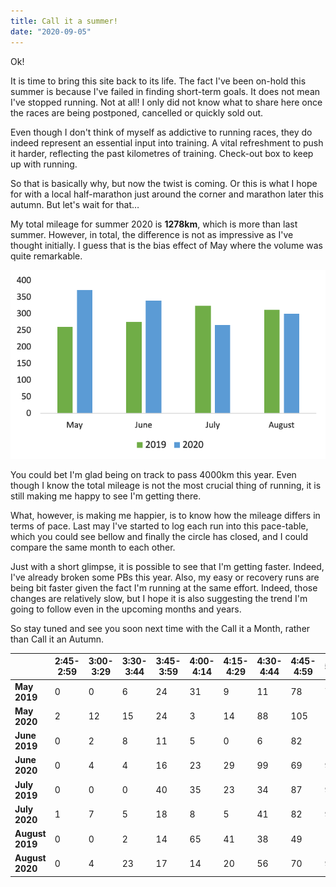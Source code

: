 ```yaml
---
title: Call it a summer!
date: "2020-09-05"
---
```

Ok!

It is time to bring this site back to its life. The fact I've been on-hold this summer is because I've failed in finding short-term goals. It does not mean I've stopped running. Not at all! I only did not know what to share here once the races are being postponed, cancelled or quickly sold out.

Even though I don't think of myself as addictive to running races, they do indeed represent an essential input into training. A vital refreshment to push it harder, reflecting the past kilometres of training. Check-out box to keep up with running.

So that is basically why, but now the twist is coming. Or this is what I hope for with a local half-marathon just around the corner and marathon later this autumn. But let's wait for that…

My total mileage for summer 2020 is **1278km**, which is more than last summer. However, in total, the difference is not as impressive as I've thought initially. I guess that is the bias effect of May where the volume was quite remarkable.

![chart](chart.png)

You could bet I'm glad being on track to pass 4000km this year. Even though I know the total mileage is not the most crucial thing of running, it is still making me happy to see I'm getting there.

What, however, is making me happier, is to know how the mileage differs in terms of pace. Last may I've started to log each run into this pace-table, which you could see bellow and finally the circle has closed, and I could compare the same month to each other.

Just with a short glimpse, it is possible to see that I'm getting faster. Indeed, I've already broken some PBs this year. Also, my easy or recovery runs are being bit faster given the fact I'm running at the same effort. Indeed, those changes are relatively slow, but I hope it is also suggesting the trend I'm going to follow even in the upcoming months and years.

So stay tuned and see you soon next time with the Call it a Month, rather than Call it an Autumn.

|                 | **2:45-2:59** | **3:00-3:29** | **3:30-3:44** | **3:45-3:59** | **4:00-4:14** | **4:15-4:29** | **4:30-4:44** | **4:45-4:59** | **5:00>** | **6:00>** | **SUM** |
| --------------- | ------------- | ------------- | ------------- | ------------- | ------------- | ------------- | ------------- | ------------- | --------- | --------- | ------- |
| **May 2019**    | 0             | 0             | 6             | 24            | 31            | 9             | 11            | 78            | 74        | 28        | 261     |
| **May 2020**    | 2             | 12            | 15            | 24            | 3             | 14            | 88            | 105           | 108       | 0         | 371     |
| **June 2019**   | 0             | 2             | 8             | 11            | 5             | 0             | 6             | 82            | 135       | 2         | 251     |
| **June 2020**   | 0             | 4             | 4             | 16            | 23            | 29            | 99            | 69            | 96        | 0         | 340     |
| **July 2019**   | 0             | 0             | 0             | 40            | 35            | 23            | 34            | 87            | 96        | 9         | 324     |
| **July 2020**   | 1             | 7             | 5             | 18            | 8             | 5             | 41            | 82            | 99        | 0         | 266     |
| **August 2019** | 0             | 0             | 2             | 14            | 65            | 41            | 38            | 49            | 100       | 3         | 312     |
| **August 2020** | 0             | 4             | 23            | 17            | 14            | 20            | 56            | 70            | 97        | 0         | 301     |





